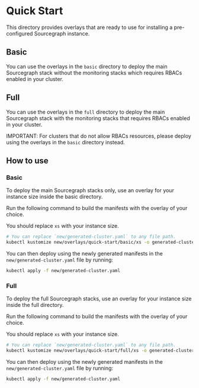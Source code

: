 # Quick Start

This directory provides overlays that are ready to use for installing a pre-configured Sourcegraph instance.

## Basic

You can use the overlays in the `basic` directory to deploy the main Sourcegraph stack without the monitoring stacks which requires RBACs enabled in your cluster.

## Full

You can use the overlays in the `full` directory to deploy the main Sourcegraph stack with the monitoring stacks that requires RBACs enabled in your cluster.

IMPORTANT: For clusters that do not allow RBACs resources, please deploy using the overlays in the `basic` directory instead.

## How to use

### Basic

To deploy the main Sourcegraph stacks only, use an overlay for your instance size inside the basic directory.

Run the following command to build the manifests with the overlay of your choice.

You should replace `xs` with your instance size.

```bash
# You can replace `new/generated-cluster.yaml` to any file path.
kubectl kustomize new/overlays/quick-start/basic/xs -o generated-cluster.yaml
```

You can then deploy using the newly generated manifests in the `new/generated-cluster.yaml` file by running:

```bash
kubectl apply -f new/generated-cluster.yaml
```

### Full

To deploy the full Sourcegraph stacks, use an overlay for your instance size inside the full directory.

Run the following command to build the manifests with the overlay of your choice.

You should replace `xs` with your instance size.

```bash
# You can replace `new/generated-cluster.yaml` to any file path.
kubectl kustomize new/overlays/quick-start/full/xs -o generated-cluster.yaml
```

You can then deploy using the newly generated manifests in the `new/generated-cluster.yaml` file by running:

```bash
kubectl apply -f new/generated-cluster.yaml
```

